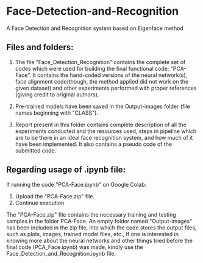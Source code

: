 # Face-Detection-and-Recognition
A Face Detection and Recognition system based on Eigenface method

## Files and folders:

1. The file "Face_Detection_Recognition" contains the complete set of codes which were used for building the final functional code: "PCA-Face". It contains the hand-coded versions of the neural network(s), face alignment code(though, the method applied did not work on the given dataset) and other experiments performed with proper references (giving credit to original authors).

2. Pre-trained models have been saved in the Output-images folder (file names beginning with "CLASS").

3. Report present in this folder contains complete description of all the experiments conducted and the resources used, steps in pipeline which are to be there in an ideal face recognition system, and how much of it have been implemented. It also contains a pseudo code of the submitted code. 


## Regarding usage of .ipynb file:

If running the code "PCA-Face.ipynb" on Google Colab:
1. Upload the "PCA-Face.zip" file.
2. Continue execution

The "PCA-Face.zip" file contains the necessary training and testing samples in the folder PCA-Face. An empty folder named "Output-images" has been included in the zip file, into which the code stores the output files, such as plots, images, trained model files, etc.,
If one is interested in knowing more about the neural networks and other things tried before the final code (PCA_Face.ipynb) was made, kindly use the Face_Detection_and_Recognition.ipynb file.
